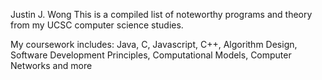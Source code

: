Justin J. Wong
This is a compiled list of noteworthy programs and theory from my UCSC computer science studies.


My coursework includes: Java, C, Javascript, C++, Algorithm Design, Software Development Principles, Computational Models, Computer Networks and more
